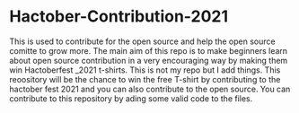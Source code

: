 # Hactober-Contribution-2021
This is used to contribute for the open source and help the open source comitte to grow more.
The main aim of this repo is to  make beginners learn about open source contribution in a very encouraging way by making them win Hactoberfest _2021 t-shirts.
This is not my repo but I add things.
This reoository will be the chance to win the free T-shirt by contributing to the hactober fest 2021 and you can also contribute to the open source.
You can contribute to this repository by ading some valid code to the files.
